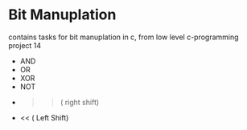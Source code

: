 # Bit Manuplation

contains tasks for bit manuplation in c, from low level c-programming project 14

- AND
- OR
- XOR
- NOT
- >> ( right shift)
- << ( Left Shift)

